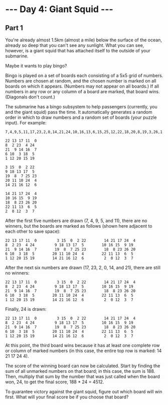 # --- Day 4: Giant Squid ---

## Part 1

You're already almost 1.5km (almost a mile) below the surface of the ocean, already so deep that you can't see any sunlight. What you can see, however, is a giant squid that has attached itself to the outside of your submarine.

Maybe it wants to play bingo?

Bingo is played on a set of boards each consisting of a 5x5 grid of numbers. Numbers are chosen at random, and the chosen number is marked on all boards on which it appears. (Numbers may not appear on all boards.) If all numbers in any row or any column of a board are marked, that board wins. (Diagonals don't count.)

The submarine has a bingo subsystem to help passengers (currently, you and the giant squid) pass the time. It automatically generates a random order in which to draw numbers and a random set of boards (your puzzle input). For example:

```
7,4,9,5,11,17,23,2,0,14,21,24,10,16,13,6,15,25,12,22,18,20,8,19,3,26,1

22 13 17 11  0
8  2 23  4 24
21  9 14 16  7
6 10  3 18  5
1 12 20 15 19

3 15  0  2 22
9 18 13 17  5
19  8  7 25 23
20 11 10 24  4
14 21 16 12  6

14 21 17 24  4
10 16 15  9 19
18  8 23 26 20
22 11 13  6  5
2  0 12  3  7
```

After the first five numbers are drawn (7, 4, 9, 5, and 11), there are no winners, but the boards are marked as follows (shown here adjacent to each other to save space):
```
22 13 17 11  0         3 15  0  2 22        14 21 17 24  4
8  2 23  4 24         9 18 13 17  5        10 16 15  9 19
21  9 14 16  7        19  8  7 25 23        18  8 23 26 20
6 10  3 18  5        20 11 10 24  4        22 11 13  6  5
1 12 20 15 19        14 21 16 12  6         2  0 12  3  7
```
After the next six numbers are drawn (17, 23, 2, 0, 14, and 21), there are still no winners:
```
22 13 17 11  0         3 15  0  2 22        14 21 17 24  4
8  2 23  4 24         9 18 13 17  5        10 16 15  9 19
21  9 14 16  7        19  8  7 25 23        18  8 23 26 20
6 10  3 18  5        20 11 10 24  4        22 11 13  6  5
1 12 20 15 19        14 21 16 12  6         2  0 12  3  7
```

Finally, 24 is drawn:
```
22 13 17 11  0         3 15  0  2 22        14 21 17 24  4
8  2 23  4 24         9 18 13 17  5        10 16 15  9 19
21  9 14 16  7        19  8  7 25 23        18  8 23 26 20
6 10  3 18  5        20 11 10 24  4        22 11 13  6  5
1 12 20 15 19        14 21 16 12  6         2  0 12  3  7
```

At this point, the third board wins because it has at least one complete row or column of marked numbers (in this case, the entire top row is marked: 14 21 17 24 4).

The score of the winning board can now be calculated. Start by finding the sum of all unmarked numbers on that board; in this case, the sum is 188. Then, multiply that sum by the number that was just called when the board won, 24, to get the final score, 188 * 24 = 4512.

To guarantee victory against the giant squid, figure out which board will win first. What will your final score be if you choose that board?
